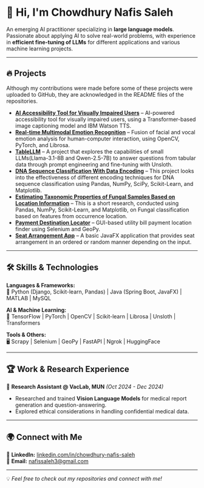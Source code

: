 # 👋 Hi, I'm Chowdhury Nafis Saleh

An emerging AI practitioner specializing in **large language models**. Passionate about applying AI to solve real-world problems, with experience in **efficient fine-tuning of LLMs** for different applications and various machine learning projects.

---

## 🔥 Projects  
Although my contributions were made before some of these projects were uploaded to GitHub, they are acknowledged in the README files of the repositories.

- **[AI Accessibility Tool for Visually Impaired Users](https://github.com/NafisSaleh/AI-Accessibility-Extension-For-Visually-Impaired-Users)** – AI-powered accessibility tool for visually impaired users, using a Transformer-based image captioning model and IBM Watson TTS.  
- **[Real-time Multimodal Emotion Recognition](https://github.com/NafisSaleh/Multimodal-Emotion-Recognition-System)** – Fusion of facial and vocal emotion analysis for human-computer interaction, using OpenCV, PyTorch, and Librosa.  
- **[TableLLM](https://github.com/NafisSaleh/TableLLM)** – A project that explores the capabilities of small LLMs(Llama-3.1-8B and Qwen-2.5-7B) to answer questions from tabular data through prompt engineering and fine-tuning with Unsloth.
- **[DNA Sequence Classification With Data Encoding](https://github.com/NafisSaleh/DNA-Sequence-Classification-with-Data-Encoding)** – This project looks into the effectiveness of different encoding techniques for DNA sequence classification using Pandas, NumPy, SciPy, Scikit-Learn, and Matplotlib.  
- **[Estimating Taxonomic Properties of Fungal Samples Based on Location Information](https://github.com/NafisSaleh/Fungi-Classification-Characteristics-From-Location)** – This is a short research, conducted using Pandas, NumPy, Scikit-Learn, and Matplotlib, on Fungal classification based on features from occurrence location.    
- **[Payment Destination Locator](https://github.com/NafisSaleh/Payment-Destination-Locator)** – GUI-based utility bill payment location finder using Selenium and GeoPy.
- **[Seat Arrangement App](https://github.com/NafisSaleh/SeatSorterFXMaven2)** – A basic JavaFX application that provides seat arrangement in an ordered or random manner depending on the input.  

---

## 🛠️ Skills & Technologies
**Languages & Frameworks:**  
🔹 Python (Django, Scikit-learn, Pandas) | Java (Spring Boot, JavaFX) | MATLAB | MySQL  

**AI & Machine Learning:**  
🧠 TensorFlow | PyTorch | OpenCV | Scikit-learn | Librosa | Unsloth | Transformers

**Tools & Others:**  
🖥️ Scrapy | Selenium | GeoPy | FastAPI | Ngrok | HuggingFace 

---

## 🏆 Work & Research Experience
🔬 **Research Assistant @ VacLab, MUN** *(Oct 2024 - Dec 2024)*  
- Researched and trained **Vision Language Models** for medical report generation and question-answering.  
- Explored ethical considerations in handling confidential medical data.

---

## 🌍 Connect with Me
📌 **LinkedIn:** [linkedin.com/in/chowdhury-nafis-saleh](https://www.linkedin.com/in/chowdhury-nafis-saleh-397251148/)  
📧 **Email:** nafissaleh3@gmail.com  

---

💡 *Feel free to check out my repositories and connect with me!*  
